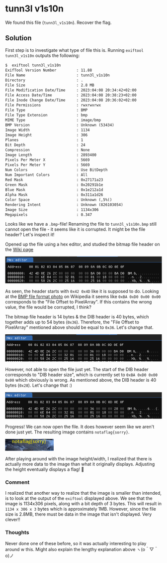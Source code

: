 # tunn3l v1s10n

We found this file (`tunn3l_v1s10n`). Recover the flag.

## Solution

First step is to investigate what type of file this is. Running `exiftool tunn3l_v1s10n` outputs the following:

```
$  exiftool tunn3l_v1s10n
ExifTool Version Number         : 11.88
File Name                       : tunn3l_v1s10n
Directory                       : .
File Size                       : 2.8 MB
File Modification Date/Time     : 2023:04:08 20:34:42+02:00
File Access Date/Time           : 2023:04:08 20:38:23+02:00
File Inode Change Date/Time     : 2023:04:08 20:36:02+02:00
File Permissions                : rwxrwxrwx
File Type                       : BMP
File Type Extension             : bmp
MIME Type                       : image/bmp
BMP Version                     : Unknown (53434)
Image Width                     : 1134
Image Height                    : 306
Planes                          : 1
Bit Depth                       : 24
Compression                     : None
Image Length                    : 2893400
Pixels Per Meter X              : 5669
Pixels Per Meter Y              : 5669
Num Colors                      : Use BitDepth
Num Important Colors            : All
Red Mask                        : 0x27171a23
Green Mask                      : 0x20291b1e
Blue Mask                       : 0x1e212a1d
Alpha Mask                      : 0x311a1d26
Color Space                     : Unknown (,5%()
Rendering Intent                : Unknown (826103054)
Image Size                      : 1134x306
Megapixels                      : 0.347
```

Looks like we have a `.bmp`-file! Renaming the file to `tunn3l_v1s10n.bmp` still cannot open the file - it seems like it is corrupted. It might be the file header? Let's inspect it!

Opened up the file using a hex editor, and studied the bitmap file header on the [Wiki page](https://en.wikipedia.org/wiki/BMP_file_format)

![hex](hex.png)

As seen, the header starts with `0x42 0x4D` like it is supposed to do. Looking at the [BMP file format photo](https://en.wikipedia.org/wiki/BMP_file_format#/media/File:BMPfileFormat.svg) on Wikipedia it seems like `0xBA 0xD0 0x00 0x00` corresponds to the "File Offset to PixelArray". If this contains the wrong value, the file would be corrupted, I think? 

The bitmap file header is 14 bytes & the DIB header is 40 bytes, which together adds up to 54 bytes (`0x36`). Therefore, the "File Offset to PixelArray" mentioned above should be equal to `0x36`. Let's change that. 

![hex1](hex1.png)

However, not able to open the file just yet. The start of the DIB header corresponds to "DIB header size", which is currently set to `0xBA 0xD0 0x00 0x00` which obviously is wrong. As mentioned above, the DIB header is 40 bytes (`0x28`). Let's change that :)

![hex2](hex2.png)

Progress! We can now open the file. It does however seem like we aren't done just yet. The resulting image contains `notaflag{sorry}`. 

![notaflag](not-a-flag.png)

After playing around with the image height/width, I realized that there is actually more data to the image than what it originally displays. Adjusting the height eventually displays a flag! 🚩

### Comment

I realized that another way to realize that the image is smaller than intended, is to look at the output of the `exiftool` displayed above. We see that the image is 1134x306 pixels, along with a bit depth of 3 bytes. This will result in `1134 x 306 x 3` bytes which is approximately 1MB. However, since the file size is 2.8MB, there must be data in the image that isn't displayed. Very clever!!

### Thoughts

Never done one of these before, so it was actually interesting to play around w this. Might also explain the lengthy explanation above ヽ(o＾▽＾o)ノ




